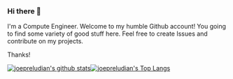 ### Hi there 👋
I'm a Compute Engineer. Welcome to my humble Github account! You going to find some variety of good stuff here. Feel free to create Issues and contribute on my projects.

Thanks!

<!--
**joepreludian/joepreludian** is a ✨ _special_ ✨ repository because its `README.md` (this file) appears on your GitHub profile.

Here are some ideas to get you started:

- 🔭 I’m currently working on ...
- 🌱 I’m currently learning ...
- 👯 I’m looking to collaborate on ...
- 🤔 I’m looking for help with ...
- 💬 Ask me about ...
- 📫 How to reach me: ...
- 😄 Pronouns: ...
- ⚡ Fun fact: ...
-->

[![joepreludian's github stats](https://github-readme-stats.vercel.app/api?username=joepreludian&count_private=true&show_icons=true&custom_title=MyStates&line_height=20)](https://github.com/joepreludian)[![joepreludian's Top Langs](https://github-readme-stats.vercel.app/api/top-langs/?username=joepreludian&layout=compact&custom_title=Languages)](https://github.com/anuraghazra/github-readme-stats)
